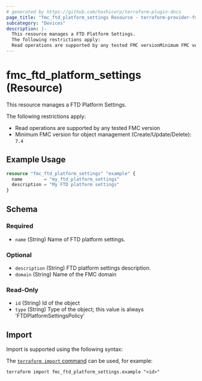 ```yaml
---
# generated by https://github.com/hashicorp/terraform-plugin-docs
page_title: "fmc_ftd_platform_settings Resource - terraform-provider-fmc"
subcategory: "Devices"
description: |-
  This resource manages a FTD Platform Settings.
  The following restrictions apply:
  Read operations are supported by any tested FMC versionMinimum FMC version for object management (Create/Update/Delete): 7.4
---
```


# fmc_ftd_platform_settings (Resource)

This resource manages a FTD Platform Settings.

The following restrictions apply:
  - Read operations are supported by any tested FMC version
  - Minimum FMC version for object management (Create/Update/Delete): `7.4`

## Example Usage

```terraform
resource "fmc_ftd_platform_settings" "example" {
  name        = "my_ftd_platform_settings"
  description = "My FTD platform settings"
}
```

<!-- schema generated by tfplugindocs -->
## Schema

### Required

- `name` (String) Name of FTD platform settings.

### Optional

- `description` (String) FTD platform settings description.
- `domain` (String) Name of the FMC domain

### Read-Only

- `id` (String) Id of the object
- `type` (String) Type of the object; this value is always 'FTDPlatformSettingsPolicy'

## Import

Import is supported using the following syntax:

The [`terraform import` command](https://developer.hashicorp.com/terraform/cli/commands/import) can be used, for example:

```shell
terraform import fmc_ftd_platform_settings.example "<id>"
```
